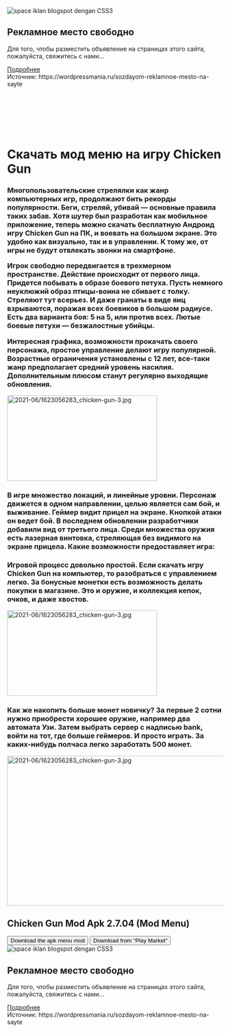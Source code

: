<meta http-equiv="charset" content="windws-1251">


<!--Код рекламное место Blogspot начало -->
<div class="lihat pasang-iklan">
<img alt="space iklan blogspot dengan CSS3" src="http://2.bp.blogspot.com/-wY3pkC1dRsQ/VapH29JdOGI/AAAAAAAAVD0/UQ_i0HSA5Sg/s1600/reklamnoe-mesto-na-bloge.jpg" title="space iklan blogspot dengan CSS3"/>
<div class="masker">
<h2>Рекламное место свободно</h2>
<p>Для того, чтобы разместить объявление на страницах этого сайта, пожалуйста, свяжитесь с нами...</p>
<a href="URL адрес страницы" class="informasi" target="_blank" rel="nofollow" title="Контакт">Подробнее</a>
</div>
</div>
<!--Код рекламное место Blogspot конец -->
Источник: https://wordpressmania.ru/sozdayom-reklamnoe-mesto-na-sayte






<div id="adsens"><script async src="//pagead2.googlesyndication.com/pagead/js/adsbygoogle.js"></script>
                <!-- михалика -->
                <ins class="adsbygoogle"
                style="display:inline-block;width:320px;height:100px"
                data-ad-client="ca-pub-6936094744444444"
                data-ad-slot="4444444444"></ins>
                <script>
                (adsbygoogle = window.adsbygoogle || []).push({});
</script></div>
 

<h1>Скачать мод меню на игру Chicken Gun</h1>
<title>Скачать мод меню на Chicken Gun</title>

<h3>Многопользовательские стрелялки как жанр компьютерных игр, продолжают бить рекорды популярности. Беги, стреляй, убивай — основные правила таких забав. Хотя шутер был разработан как мобильное приложение, теперь можно скачать бесплатную Андроид игру Chicken Gun на ПК, и воевать на большом экране. Это удобно как визуально, так и в управлении. К тому же, от игры не будут отвлекать звонки на смартфоне.

Игрок свободно передвигается в трехмерном пространстве. Действие происходит от первого лица. Придется побывать в образе боевого петуха. Пусть немного неуклюжий образ птицы-воина не сбивает с толку. Стреляют тут всерьез. И даже гранаты в виде яиц взрываются, поражая всех боевиков в большом радиусе. Есть два варианта боя: 5 на 5, или против всех. Лютые боевые петухи — безжалостные убийцы.

Интересная графика, возможности прокачать своего персонажа, простое управление делают игру популярной. Возрастные ограничения установлены с 12 лет, все-таки жанр предполагает средний уровень насилия. Дополнительным плюсом станут регулярно выходящие обновления.</h3>






<p><img src="https://top-androider.ru/uploads/posts/2021-06/1623056283_chicken-gun-3.jpg" width="350" height="200" alt="2021-06/1623056283_chicken-gun-3.jpg"></p>

<h3>В игре множество локаций, и линейные уровни. Персонаж движется в одном направлении, целью является сам бой, и выживание. Геймер видит прицел на экране. Кнопкой атаки он ведет бой. В последнем обновлении разработчики добавили вид от третьего лица. Среди множества оружия есть лазерная винтовка, стреляющая без видимого на экране прицела. Какие возможности предоставляет игра:</h3>
<h3>Игровой процесс довольно простой. Если скачать игру Chicken Gun на компьютер, то разобраться с управлением легко. За бонусные монетки есть возможность делать покупки в магазине. Это и оружие, и коллекция кепок, очков, и даже хвостов.</h3>

<p><img src="https://image.winudf.com/v2/image1/Y29tLmNoYWxvYXBwcy5yb29zdGVycnVkeV9zY3JlZW5fcnUtUlVfM18xNTU2MDExNjIzXzAzMQ/screen-5.jpg?fakeurl=1&type=.jpg" width="350" height="200" alt="2021-06/1623056283_chicken-gun-3.jpg"></p>

<h3>Как же накопить больше монет новичку? За первые 2 сотни нужно приобрести хорошее оружие, например два автомата Узи. Затем выбрать сервер с надписью bank, войти на тот, где больше геймеров. И просто играть. За каких-нибудь полчаса легко заработать 500 монет.</h3>

<p><img src="https://top-androider.ru/uploads/posts/2021-06/1623056211_chicken-gun-5.jpg" width="510" height="350" alt="2021-06/1623056283_chicken-gun-3.jpg"></p>




<h2>Chicken Gun Mod Apk 2.7.04 (Mod Menu)</h2>
<html>
  <head>
    <title>Заголовок документа</title>
  </head>
  <body>
    <button onclick="window.location.href = 'https://play.google.com/store';">Download the apk menu mod</button>
  </body>
</html>





<html>
  <head>
    <title>Заголовок документа</title>
  </head>
  <body>
    <button onclick="window.location.href = 'https://apkign.com/chicken-gun-mod-apk-mod-menu/';">Download from "Play Market"</button>
  </body>
</html>









<!--Код рекламное место Blogspot начало -->
<div class="lihat pasang-iklan">
<img alt="space iklan blogspot dengan CSS3" src="http://2.bp.blogspot.com/-wY3pkC1dRsQ/VapH29JdOGI/AAAAAAAAVD0/UQ_i0HSA5Sg/s1600/reklamnoe-mesto-na-bloge.jpg" title="space iklan blogspot dengan CSS3"/>
<div class="masker">
<h2>Рекламное место свободно</h2>
<p>Для того, чтобы разместить объявление на страницах этого сайта, пожалуйста, свяжитесь с нами...</p>
<a href="URL адрес страницы" class="informasi" target="_blank" rel="nofollow" title="Контакт">Подробнее</a>
</div>
</div>
<!--Код рекламное место Blogspot конец -->
Источник: https://wordpressmania.ru/sozdayom-reklamnoe-mesto-na-sayte






<div id="adsens"><script async src="//pagead2.googlesyndication.com/pagead/js/adsbygoogle.js"></script>
                <!-- михалика -->
                <ins class="adsbygoogle"
                style="display:inline-block;width:320px;height:100px"
                data-ad-client="ca-pub-6936094744444444"
                data-ad-slot="4444444444"></ins>
                <script>
                (adsbygoogle = window.adsbygoogle || []).push({});
</script></div>
